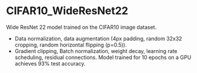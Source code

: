 # CIFAR10_WideResNet22
Wide ResNet 22 model trained on the CIFAR10 image dataset.  
- Data normalization, data augmentation (4px padding, random 32x32 cropping, random horizontal flipping (p=0.5)).
- Gradient clipping, Batch normalization, weight decay, learning rate scheduling, residual connections.
Model trained for 10 epochs on a GPU achieves 93% test accuracy.
